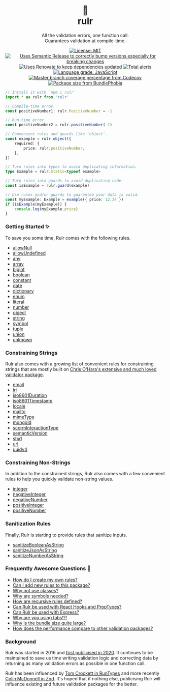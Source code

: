 <div align="center">
  <h1>📐</br>rulr</h1>
	<p>All the validation errors, one function call.</br>Guarantees validation at compile-time.</p>
	<a href="https://opensource.org/licenses/MIT"><img src="https://img.shields.io/badge/License-MIT-d9207b.svg" alt="License: MIT"></a>
	<a href="https://github.com/semantic-release/semantic-release"><img src="https://camo.githubusercontent.com/59c84e3731ad0a45312b47b1546b0972ac4389ea/68747470733a2f2f696d672e736869656c64732e696f2f62616467652f2532302532302546302539462539332541362546302539462539412538302d73656d616e7469632d2d72656c656173652d6531303037392e737667" alt="Uses Semantic Release to correctly bump versions especially for breaking changes"></a>
	<a href="https://renovatebot.com/"><img src="https://img.shields.io/badge/%F0%9F%94%84%F0%9F%A4%96%20-renovate%20bot-d9207b.svg" alt="Uses Renovate to keep dependencies updated"></a>
	<a href="https://lgtm.com/projects/g/ryansmith94/rulr/alerts/"><img alt="Total alerts" src="https://img.shields.io/lgtm/alerts/g/ryansmith94/rulr.svg?logo=lgtm&logoWidth=18"/></a>
	<a href="https://lgtm.com/projects/g/ryansmith94/rulr/context:javascript"><img alt="Language grade: JavaScript" src="https://img.shields.io/lgtm/grade/javascript/g/ryansmith94/rulr.svg?logo=lgtm&logoWidth=18"/></a>
	<a href="https://codecov.io/gh/ryansmith94/rulr"><img alt="Master branch coverage percentage from Codecov" src="https://codecov.io/gh/ryansmith94/rulr/branch/master/graph/badge.svg" /></a>
	<a href="https://bundlephobia.com/result?p=rulr"><img alt="Package size from BundlePhobia" src="https://img.shields.io/bundlephobia/minzip/rulr.svg" /></a>
	<div>
	</div>
</div>

```ts
// Install it with `npm i rulr`
import * as rulr from 'rulr'

// Compile-time error.
const positiveNumber1: rulr.PositiveNumber = -1

// Run-time error.
const positiveNumber2 = rulr.positiveNumber(-1)

// Convenient rules and guards like `object`.
const example = rulr.object({
	required: {
		price: rulr.positiveNumber,
	},
})

// Turn rules into types to avoid duplicating information.
type Example = rulr.Static<typeof example>

// Turn rules into guards to avoid duplicating code.
const isExample = rulr.guard(example)

// Use rules and/or guards to guarantee your data is valid.
const myExample: Example = example({ price: 12.34 })
if (isExample(myExample)) {
	console.log(myExample.price)
}
```

### Getting Started ✨

To save you some time, Rulr comes with the following rules.

- [allowNull](./src/higherOrderRules/allowNull/readme.md)
- [allowUndefined](./src/higherOrderRules/allowUndefined/readme.md)
- [any](./src/valueRules/any/readme.md)
- [array](./src/higherOrderRules/array/readme.md)
- [bigint](./src/valueRules/bigint/readme.md)
- [boolean](./src/valueRules/boolean/readme.md)
- [constant](./src/valueRules/constant/readme.md)
- [date](./src/valueRules/date/readme.md)
- [dictionary](./src/higherOrderRules/dictionary/readme.md)
- [enum](./src/valueRules/enum/readme.md)
- [literal](./src/valueRules/literal/readme.md)
- [number](./src/valueRules/number/readme.md)
- [object](./src/higherOrderRules/object/readme.md)
- [string](./src/valueRules/string/readme.md)
- [symbol](./src/valueRules/symbol/readme.md)
- [tuple](./src/higherOrderRules/tuple/readme.md)
- [union](./src/higherOrderRules/union/readme.md)
- [unknown](./src/valueRules/unknown/readme.md)

### Constraining Strings

Rulr also comes with a growing list of convenient rules for constraining strings that are mostly built on [Chris O'Hara's extensive and much loved validator package](https://www.npmjs.com/package/validator).

- [email](./src/constrainedStrings/email/readme.md)
- [iri](./src/constrainedStrings/iri/readme.md)
- [iso8601Duration](./src/constrainedStrings/iso8601Duration/readme.md)
- [iso8601Timestamp](./src/constrainedStrings/iso8601Timestamp/readme.md)
- [locale](./src/constrainedStrings/locale/readme.md)
- [mailto](./src/constrainedStrings/mailto/readme.md)
- [mimeType](./src/constrainedStrings/mimeType/readme.md)
- [mongoId](./src/constrainedStrings/mongoId/readme.md)
- [scormInteractionType](./src/constrainedStrings/scormInteractionType/readme.md)
- [semanticVersion](./src/constrainedStrings/semanticVersion/readme.md)
- [sha1](./src/constrainedStrings/sha1/readme.md)
- [url](./src/constrainedStrings/url/readme.md)
- [uuidv4](./src/constrainedStrings/uuidv4/readme.md)

### Constraining Non-Strings

In addition to the constrained strings, Rulr also comes with a few convenient rules to help you quickly validate non-string values.

- [integer](./src/constrainedValues/integer/readme.md)
- [negativeInteger](./src/constrainedValues/negativeInteger/readme.md)
- [negativeNumber](./src/constrainedValues/negativeNumber/readme.md)
- [positiveInteger](./src/constrainedValues/positiveInteger/readme.md)
- [positiveNumber](./src/constrainedValues/positiveNumber/readme.md)

### Sanitization Rules

Finally, Rulr is starting to provide rules that sanitize inputs.

- [sanitizeBooleanAsString](./src/sanitizationRules/sanitizeBooleanAsString/readme.md)
- [sanitizeJsonAsString](./src/sanitizationRules/sanitizeJsonAsString/readme.md)
- [sanitizeNumberAsString](./src/sanitizationRules/sanitizeNumberAsString/readme.md)

### Frequently Awesome Questions 🤘

- [How do I create my own rules?](./docs/customRules.md)
- [Can I add new rules to this package?](./docs/newRules.md)
- [Why not use classes?](./docs/classValidationProblems.md)
- [Why are symbols needed?](./docs/symbolRequirement.md)
- [How are recursive rules defined?](./docs/recursiveRules.md)
- [Can Rulr be used with React Hooks and PropTypes?](./docs/react.md)
- [Can Rulr be used with Express?](./docs/express.md)
- [Why are you using tabs!?!](https://www.reddit.com/r/javascript/comments/c8drjo/nobody_talks_about_the_real_reason_to_use_tabs/)
- [Why is the bundle size quite large?](https://bundlephobia.com/result?p=rulr)
- [How does the performance compare to other validation packages?](https://github.com/moltar/typescript-runtime-type-benchmarks)

### Background

Rulr was started in 2016 and [first publicised in 2020](https://www.reddit.com/r/typescript/comments/hb1nt6/rulr_typescript_package_to_save_you_time_writing/). It continues to be maintained to save us time writing validation logic and correcting data by returning as many validation errors as possible in one function call.

Rulr has been influenced by [Tom Crockett in RunTypes](https://github.com/pelotom/runtypes) and more recently [Colin McDonnell in Zod](https://github.com/vriad/zod). It's hoped that if nothing else, publicising Rulr will influence existing and future validation packages for the better.
